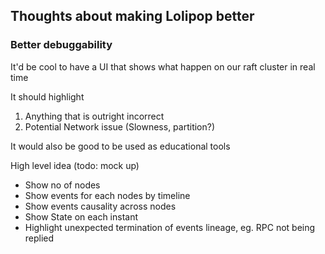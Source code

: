 ## Thoughts about making Lolipop better

### Better debuggability

It'd be cool to have a UI that shows what happen on our raft cluster in real time

It should highlight

1. Anything that is outright incorrect
2. Potential Network issue (Slowness, partition?)

It would also be good to be used as educational tools

High level idea (todo: mock up)

- Show no of nodes
- Show events for each nodes by timeline
- Show events causality across nodes
- Show State on each instant
- Highlight unexpected termination of events lineage, eg. RPC not being replied


